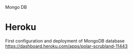 Mongo DB
# Heroku

First configuration and deployment of MongoDB database https://dashboard.heroku.com/apps/polar-scrubland-11443
